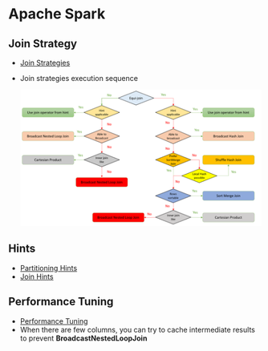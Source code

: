 # Apache Spark

## Join Strategy

- [Join Strategies](https://faun.pub/primer-on-spark-join-strategy-134e7340f7a6)
- Join strategies execution sequence

    ![joinStrategies](/images/joinStrategies.png)

## Hints

- [Partitioning Hints](https://spark.apache.org/docs/latest/sql-ref-syntax-qry-select-hints.html#partitioning-hints)
- [Join Hints](https://spark.apache.org/docs/latest/sql-ref-syntax-qry-select-hints.html#join-hints)

## Performance Tuning

- [Performance Tuning](https://spark.apache.org/docs/latest/sql-performance-tuning.html#performance-tuning)
- When there are few columns, you can try to cache intermediate results to prevent **BroadcastNestedLoopJoin**
